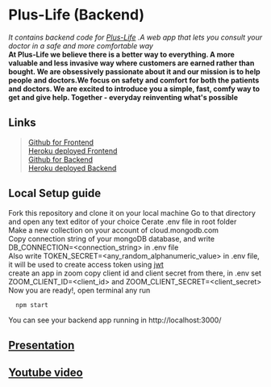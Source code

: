 # Plus-Life (Backend)
*It contains backend code for [Plus-Life](https://github.com/RohitKumar-200/PlusLife_Frontend) .A web app that lets you consult your doctor in a safe and more comfortable way*  
**At Plus-Life we believe there is a better way to everything. A more valuable and less invasive way where customers are earned rather than bought. We are obsessively passionate about it and our mission is to help people and doctors.We focus on safety and comfort for both the patients and doctors. We are excited to introduce you a simple, fast, comfy way to get and give help. Together - everyday reinventing what's possible**  
## Links
> [Github for Frontend](https://github.com/RohitKumar-200/PlusLife_Frontend)  
> [Heroku deployed Frontend](http://plus-life.herokuapp.com/)  
> [Github for Backend](https://github.com/RohitKumar-200/PlusLife_Backend)  
> [Heroku deployed Backend](http://pluslife-api.herokuapp.com/)  
## Local Setup guide
Fork this repository and clone it on your local machine 
Go to that directory and open any text editor of your choice
Cerate .env file in root folder  
Make a new collection on your account of cloud.mongodb.com  
Copy connection string of your mongoDB database, and write DB_CONNECTION=<connection_string> in .env file  
Also write TOKEN_SECRET=<any_random_alphanumeric_value> in .env file, it will be used to create access token using [jwt](https://jwt.io/introduction/)  
create an app in zoom copy client id and client secret from there, in .env set ZOOM_CLIENT_ID=<client_id> and ZOOM_CLIENT_SECRET=<client_secret>
Now you are ready!, open terminal any run  
```
  npm start
```
You can see your backend app running in http://localhost:3000/  
## [Presentation](https://github.com/RohitKumar-200/PlusLife_Frontend/blob/master/Plus%20Life.pptx?raw=true)
## [Youtube video](https://youtu.be/ldvR1mP31uo)
